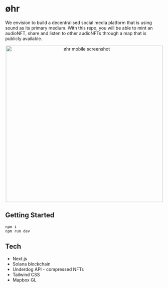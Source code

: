 # øhr

We envision to build a decentralised social media platform that is using sound as its primary medium.
With this repo, you will be able to mint an audioNFT, share and listen to other audioNFTs through a map that is publicly available.

<p align="center">
  <img src="https://github.com/noamrubin22/ohr_xyz/blob/public/landing-screenshot.png" alt="øhr mobile screenshot" height="500vh"/>
</p>

## Getting Started

```
npm i
npm run dev
```

## Tech

- Next.js
- Solana blockchain
- Underdog API - compressed NFTs
- Tailwind CSS
- Mapbox GL
